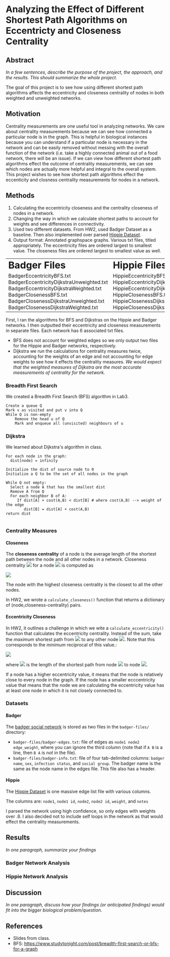 # Analyzing the Effect of Different Shortest Path Algorithms on Eccentricty and Closeness Centrality
## Abstract
_In a few sentences, describe the purpose of the project, the approach, and the results. This should summarize the whole project._

The goal of this project is to see how using different shortest path algorithms affects the eccentricity and closeness centrality of nodes in both weighted and unweighted networks. 

## Motivation 

Centrality measurements are one useful tool in analyzing networks. We care about centrality measurements because we can see how connected a particular node is in the graph. This is helpful in biological instances because you can understand if a particular node is necessary in the network and can be easily removed without messing with the overall function of the network (i.e. take a highly connected animal out of a food network, there will be an issue). If we can view how different shortest path algorithms effect the outcome of centrality measurements, we can see which nodes are actually more helpful and integral to the overall system. This project wishes to see how shortest path algorithms effect the eccenticity and closness centrality measurements for nodes in a network. 

## Methods 

1. Calculating the eccentricity closeness and the centrality closeness of nodes in a network. 
2. Changing the way in which we calculate shortest paths to account for weights and see differences in connectivity. 
3. Used two different datasets. From HW2, used Badger Dataset as a baseline. Then also implemented over parsed [Hippie Dataset](http://cbdm-01.zdv.uni-mainz.de/~mschaefer/hippie/download.php/ "Database source website for download"). 
4. Output format: Annotated graphspace graphs. Various txt files, titled appropriately. The eccentricity files are ordered largest to smallest value. The closeness files are ordered largest to smallest value as well. 

<table border="0">
 <tr>
    <td><b style="font-size:30px">Badger Files</b></td>
    <td><b style="font-size:30px">Hippie Files</b></td>
 </tr>
 <tr>
    <td> BadgerEccentricityBFS.txt<br /> BadgerEccentricityDijkstraUnweighted.txt<br /> BadgerEccentricityDijkstraWeighted.txt<br />BadgerClosenessBFS.txt<br />BadgerClosenessDijkstraUnweighted.txt<br /> BadgerClosenessDijkstraWeighted.txt <br />
     </td>
    <td>HippieEccentricityBFS.txt<br /> 
    HippieEccentricityDijkstraUnweighted.txt<br /> 
    HippieEccentricityDijkstraWeighted.txt<br /> 
    HippieClosenessBFS.txt<br /> 
    HippieClosenessDijkstraUnweighted.txt<br /> 
    HippieClosenessDijkstraWeighted.txt</td>
 </tr>
</table>

First, I ran the algorithms for BFS and Dijkstras on the Hippie and Badger networks. I then outputted their eccentricity and closeness measurements in separate files. Each network has 6 associated txt files. 
* BFS does not account for weighted edges so we only output two files for the Hippie and Badger networks, respectively. 
* Dijkstra we run the calculations for centrality measures twice, accounting for the weights of an edge and not accounting for edge weights to see how it effects the centrality measures. _We would expect that the weighted measures of Dijkstra are the most accurate measurements of centrality for the network._  

### Breadth First Search

We created a Breadth First Search (BFS) algorithm in Lab3. 
```
Create a queue Q 
Mark v as visited and put v into Q 
While Q is non-empty 
    Remove the head u of Q 
    Mark and enqueue all (unvisited) neighbours of u
```

### Dijkstra

We learned about Dijkstra's algorithm in class. 
```
For each node in the graph: 
  dist[node] = infinity
  
Initialize the dist of source node to 0 
Initialize a Q to be the set of all nodes in the graph 

While Q not empty:
  Select a node A that has the smallest dist
  Remove A from Q
  For each neighbor B of A: 
     If dist[A] + cost(A,B) < dist[B] # where cost(A,B) --> weight of the edge
        dist[B] = dist[A] + cost(A,B)
return dist
    
```

### Centrality Measures

#### Closeness 

The **closeness centrality** of a node is the average length of the shortest path between the node and all other nodes in a network. Closeness centrality <img src="https://render.githubusercontent.com/render/math?math=C(v)"> for a node <img src="https://render.githubusercontent.com/render/math?math=v \in V"> is computed as

<img src="https://render.githubusercontent.com/render/math?math=\Large C(v) = \sum_{u \in V} \frac{1}{\delta_{uv}}">

The node with the highest closeness centrality is the closest to all the other nodes. 

In HW2, we wrote a `calculate_closeness()` function that returns a dictionary of (node,closeness-centrality) pairs.  

#### Eccentricity Closeness

In HW2, it outlines a challenge in which we wite a `calculate_eccentricity()` function that calculates the eccentricity centrality. Instead of the sum, take the _maximum_ shortest path from <img src="https://render.githubusercontent.com/render/math?math=v"> to any other node <img src="https://render.githubusercontent.com/render/math?math=u \in V">. Note that this corresponds to the _minimum_ reciprocal of this value.:

<img src="https://render.githubusercontent.com/render/math?math=\Large C_{ecc}(v) = \min_{u \in V} \frac{1}{\delta_{uv}}">

where <img src="https://render.githubusercontent.com/render/math?math=\delta_{uv}"> is the length of the shortest path from node <img src="https://render.githubusercontent.com/render/math?math=u"> to node <img src="https://render.githubusercontent.com/render/math?math=v">.

If a node has a higher eccentricity value, it means that the node is relatively close to every node in the graph. If the node has a smaller ecccentricity value that means that the node we are calculating the eccentricity value has at least one node in which it is not closely connected to. 

### Datasets 

#### Badger

The [badger social network](https://www.sciencedirect.com/science/article/pii/S0960982213011238?via%3Dihub) is stored as two files in the `badger-files/` directory:

- `badger-files/badger-edges.txt`: file of edges as `node1 node2 edge_weight`, where you can ignore the third column (note that if `A B` is a line, then `B A` is _not_ in the file).
- `badger-files/badger-info.txt`: file of four tab-delimited columns: `badger name`, `sex`, `infection status`, and `social group`.  The badger name is the same as the node name in the edges file.  This file also has a header.

#### Hippie 

The [Hippie Dataset](http://cbdm-01.zdv.uni-mainz.de/~mschaefer/hippie/download.php/ "Database source website for download") is one massive edge list file with various columns. 

The columns are: `node1`, `node1 id`, `node2`, `node2 id`, `weight`, and `notes` 

I parsed the network using high confidence, so only edges with weights over .8. I also decided not to include self loops in the network as that would effect the centrality measurements. 

## Results

_In one paragraph, summarize your findings_

### Badger Network Analysis

### Hippie Network Analysis

## Discussion

_In one paragraph, discuss how your findings (or anticipated findings) would fit into the bigger biological problem/question._

## References 

* Slides from class. 
* BFS: https://www.studytonight.com/post/breadth-first-search-or-bfs-for-a-graph

